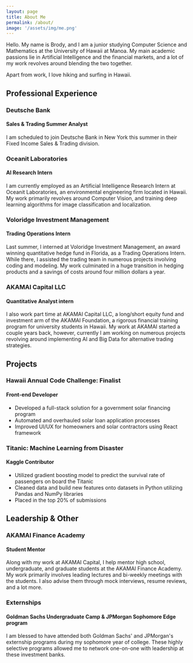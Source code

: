 ```yaml
---
layout: page
title: About Me
permalink: /about/
image: '/assets/img/me.png'
---
```


Hello. My name is Brody, and I am a junior studying Computer Science and Mathematics at the University of Hawaii at Manoa. My main academic passions lie in Artificial Intelligence and the financial markets, and a lot of my work revolves around blending the two together.

Apart from work, I love hiking and surfing in Hawaii.

## **Professional Experience**

### **Deutsche Bank**
#### Sales & Trading Summer Analyst

I am scheduled to join Deutsche Bank in New York this summer in their Fixed Income Sales & Trading division.

### **Oceanit Laboratories**
#### AI Research Intern

I am currently employed as an Artificial Intelligence Research Intern at Oceanit Laboratories, an environmental engineering firm located in Hawaii. My work primarily revolves around Computer Vision, and training deep learning algorithms for image classification and localization.

### **Voloridge Investment Management**
#### Trading Operations Intern

Last summer, I interned at Voloridge Investment Management, an award winning quantitative hedge fund in Florida, as a Trading Operations Intern. While there, I assisted the trading team in numerous projects involving coding and modeling. My work culminated in a huge transition in hedging products and a savings of costs around four million dollars a year.

### **AKAMAI Capital LLC**
#### Quantitative Analyst intern

I also work part time at AKAMAI Capital LLC, a long/short equity fund and investment arm of the AKAMAI Foundation, a rigorous financial training program for university students in Hawaii. My work at AKAMAI started a couple years back, however, currently I am working on numerous projects revolving around implementing AI and Big Data for alternative trading strategies.

## **Projects**

### **Hawaii Annual Code Challenge: Finalist**
#### Front-end Developer
  - Developed a full-stack solution for a government solar financing program
  - Automated and overhauled solar loan application processes
  - Improved UI/UX for homeowners and solar contractors using React framework

### **Titanic: Machine Learning from Disaster**
#### Kaggle Contributor
  - Utilized gradient boosting model to predict the survival rate of passengers on board the Titanic
  - Cleaned data and build new features onto datasets in Python utilizing Pandas and NumPy libraries
  - Placed in the top 20% of submissions

## **Leadership & Other**

### **AKAMAI Finance Academy**
#### Student Mentor

Along with my work at AKAMAI Capital, I help mentor high school, undergraduate, and graduate students at the AKAMAI Finance Academy. My work primarily involves leading lectures and bi-weekly meetings with the students. I also advise them through mock interviews, resume reviews, and a lot more.

### **Externships**
#### Goldman Sachs Undergraduate Camp & JPMorgan Sophomore Edge program

I am blessed to have attended both Goldman Sachs' and JPMorgan's externship programs during my sophomore year of college. These highly selective programs allowed me to network one-on-one with leadership at these investment banks.
